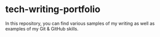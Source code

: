 # tech-writing-portfolio
In this repository, you can find various samples of my writing as well as examples of my Git &amp; GitHub skills.
